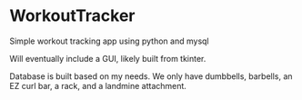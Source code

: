 # WorkoutTracker
Simple workout tracking app using python and mysql

Will eventually include a GUI, likely built from tkinter.

Database is built based on my needs. We only have dumbbells, barbells, an EZ curl bar, a rack, and a landmine attachment.
